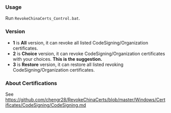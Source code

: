 ### Usage
Run `RevokeChinaCerts_Control.bat`.

### Version
* **1** is **All** version, it can revoke all listed CodeSigning/Organization certificates.
* **2** is **Choice** version, it can revoke CodeSigning/Organization certificates with your choices. **This is the suggestion.**
* **3** is **Restore** version, it can restore all listed revoking CodeSigning/Organization certificates.

### About Certifications
See https://github.com/chengr28/RevokeChinaCerts/blob/master/Windows/Certificates/CodeSigning/CodeSigning.md
